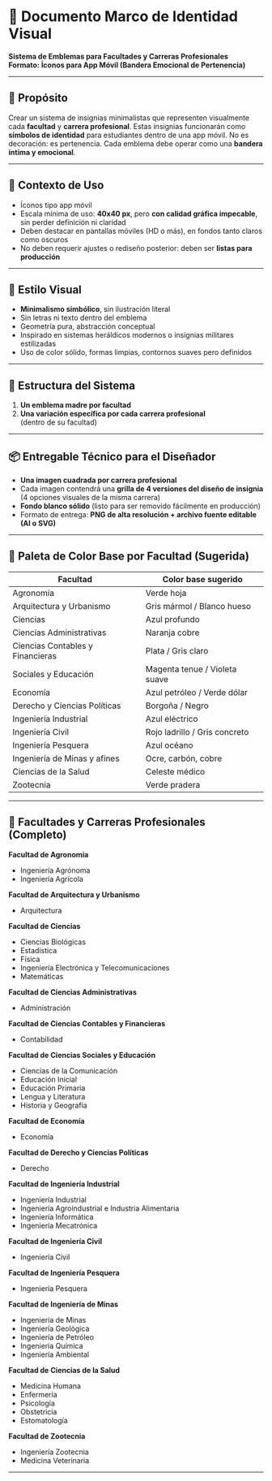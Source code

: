 # 📘 Documento Marco de Identidad Visual

**Sistema de Emblemas para Facultades y Carreras Profesionales**  
**Formato: Íconos para App Móvil (Bandera Emocional de Pertenencia)**

---

## 🎯 Propósito

Crear un sistema de insignias minimalistas que representen visualmente cada **facultad** y **carrera profesional**. Estas insignias funcionarán como **símbolos de identidad** para estudiantes dentro de una app móvil. No es decoración: es pertenencia. Cada emblema debe operar como una **bandera íntima y emocional**.

---

## 📱 Contexto de Uso

- Íconos tipo app móvil
- Escala mínima de uso: **40x40 px**, pero **con calidad gráfica impecable**, sin perder definición ni claridad
- Deben destacar en pantallas móviles (HD o más), en fondos tanto claros como oscuros
- No deben requerir ajustes o rediseño posterior: deben ser **listas para producción**

---

## 🧬 Estilo Visual

- **Minimalismo simbólico**, sin ilustración literal
- Sin letras ni texto dentro del emblema
- Geometría pura, abstracción conceptual
- Inspirado en sistemas heráldicos modernos o insignias militares estilizadas
- Uso de color sólido, formas limpias, contornos suaves pero definidos

---

## 🧩 Estructura del Sistema

1. **Un emblema madre por facultad**
2. **Una variación específica por cada carrera profesional**  
   (dentro de su facultad)

---

## 📦 Entregable Técnico para el Diseñador

- **Una imagen cuadrada por carrera profesional**
- Cada imagen contendrá una **grilla de 4 versiones del diseño de insignia** (4 opciones visuales de la misma carrera)
- **Fondo blanco sólido** (listo para ser removido fácilmente en producción)
- Formato de entrega: **PNG de alta resolución + archivo fuente editable (AI o SVG)**

---

## 🎨 Paleta de Color Base por Facultad (Sugerida)

| Facultad                         | Color base sugerido           |
| -------------------------------- | ----------------------------- |
| Agronomía                        | Verde hoja                    |
| Arquitectura y Urbanismo         | Gris mármol / Blanco hueso    |
| Ciencias                         | Azul profundo                 |
| Ciencias Administrativas         | Naranja cobre                 |
| Ciencias Contables y Financieras | Plata / Gris claro            |
| Sociales y Educación             | Magenta tenue / Violeta suave |
| Economía                         | Azul petróleo / Verde dólar   |
| Derecho y Ciencias Políticas     | Borgoña / Negro               |
| Ingeniería Industrial            | Azul eléctrico                |
| Ingeniería Civil                 | Rojo ladrillo / Gris concreto |
| Ingeniería Pesquera              | Azul océano                   |
| Ingeniería de Minas y afines     | Ocre, carbón, cobre           |
| Ciencias de la Salud             | Celeste médico                |
| Zootecnia                        | Verde pradera                 |

---

## 🏫 Facultades y Carreras Profesionales (Completo)

**Facultad de Agronomía**

- Ingeniería Agrónoma
- Ingeniería Agrícola

**Facultad de Arquitectura y Urbanismo**

- Arquitectura

**Facultad de Ciencias**

- Ciencias Biológicas
- Estadística
- Física
- Ingeniería Electrónica y Telecomunicaciones
- Matemáticas

**Facultad de Ciencias Administrativas**

- Administración

**Facultad de Ciencias Contables y Financieras**

- Contabilidad

**Facultad de Ciencias Sociales y Educación**

- Ciencias de la Comunicación
- Educación Inicial
- Educación Primaria
- Lengua y Literatura
- Historia y Geografía

**Facultad de Economía**

- Economía

**Facultad de Derecho y Ciencias Políticas**

- Derecho

**Facultad de Ingeniería Industrial**

- Ingeniería Industrial
- Ingeniería Agroindustrial e Industria Alimentaria
- Ingeniería Informática
- Ingeniería Mecatrónica

**Facultad de Ingeniería Civil**

- Ingeniería Civil

**Facultad de Ingeniería Pesquera**

- Ingeniería Pesquera

**Facultad de Ingeniería de Minas**

- Ingeniería de Minas
- Ingeniería Geológica
- Ingeniería de Petróleo
- Ingeniería Química
- Ingeniería Ambiental

**Facultad de Ciencias de la Salud**

- Medicina Humana
- Enfermería
- Psicología
- Obstetricia
- Estomatología

**Facultad de Zootecnia**

- Ingeniería Zootecnia
- Medicina Veterinaria

---
